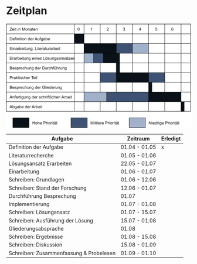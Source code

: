 # Zeitplan
<img src="zeitplanung_masterarbeit.png">

| Aufgabe | Zeitraum | Erledigt |
| --- | --- | --- |
| Definition der Aufgabe | 01.04 - 01.05 | x |
| Literaturrecherche | 01.05 - 01.06 |
| Lösungsansatz Erarbeiten | 22.05 - 01.07 |
| Einarbeitung | 01.06 - 01.07 |
| Schreiben: Grundlagen | 01.06 - 12.06 |
| Schreiben: Stand der Forschung | 12.06 - 01.07 |
| Durchführung Besprechung | 01.07 |
| Implementierung | 01.07 - 01.08 |
| Schreiben: Lösungansatz | 01.07 - 15.07 |
| Schreiben: Ausführung der Lösung | 15.07 - 01.08 |
| Gliederungsabsprache | 01.08 |
| Schreiben: Ergebnisse | 01.08 - 15.08 |
| Schreiben: Diskussion | 15.08 - 01.09 |
| Schreiben: Zusammenfassung & Probelesen | 01.09 - 01.10 |
